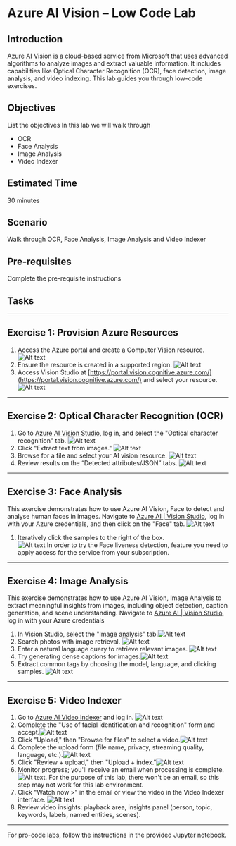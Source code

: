 # Azure AI Vision – Low Code Lab

## Introduction 

Azure AI Vision is a cloud-based service from Microsoft that uses advanced algorithms to analyze images and extract valuable information. It includes capabilities like Optical Character Recognition (OCR), face detection, image analysis, and video indexing. This lab guides you through low-code exercises.

## Objectives 
 List the objectives
In this lab we will walk through
- OCR
- Face Analysis
- Image Analysis
- Video Indexer


## Estimated Time 

30 minutes 

## Scenario
Walk through OCR, Face Analysis, Image Analysis and Video Indexer

## Pre-requisites
Complete the pre-requisite instructions

## Tasks

---

## Exercise 1: Provision Azure Resources
1. Access the Azure portal and create a Computer Vision resource. ![Alt text](./Images/create_resource.png)
2. Ensure the resource is created in a supported region. ![Alt text](./Images/create_resource_2.png)
3. Access Vision Studio at [https://portal.vision.cognitive.azure.com/](https://portal.vision.cognitive.azure.com/) and select your resource. ![Alt text](./Images/select_resource.png)

---

## Exercise 2: Optical Character Recognition (OCR)
1. Go to [Azure AI Vision Studio](https://portal.vision.cognitive.azure.com/), log in, and select the "Optical character recognition" tab.  ![Alt text](./Images/OCR.png)
2. Click "Extract text from images."  ![Alt text](./Images/extract_text_from_images.png)
3. Browse for a file and select your AI vision resource. ![Alt text](./Images/select_resource_azureResource.png)
4. Review results on the “Detected attributes/JSON” tabs. ![Alt text](./Images/DetectedAttributes.png)

---

## Exercise 3: Face Analysis
This exercise demonstrates how to use Azure AI Vision, Face to detect and analyse human faces in images. Navigate to [Azure AI | Vision Studio](https://portal.vision.cognitive.azure.com/), log in with your Azure 
credentials, and then click on the "Face" tab. 
![Alt text](./Images/vision1.png)
01. Iteratively click the samples to the right of the box.  
![Alt text](./Images/vision2.png)
In order to try the Face liveness detection, feature you need to apply access for the service from your subscription.  

---

## Exercise 4: Image Analysis
This exercise demonstrates how to use Azure AI Vision, Image Analysis to extract meaningful insights from images, including object detection, caption generation, and scene understanding. 
Navigate to [Azure AI | Vision Studio](https://portal.vision.cognitive.azure.com/), log in with your Azure credentials
1. In Vision Studio, select the "Image analysis" tab.![Alt text](./Images/imageanalysis1.png)
2. Search photos with image retrieval. ![Alt text](./Images/imageanalysis2.png)
3. Enter a natural language query to retrieve relevant images. ![Alt text](./Images/imageanalysis3.png)
4. Try generating dense captions for images.![Alt text](./Images/imageanalysis4.png)
5. Extract common tags by choosing the model, language, and clicking samples. ![Alt text](./Images/imageanalysis5.png)

---

## Exercise 5: Video Indexer
1. Go to [Azure AI Video Indexer](https://www.videoindexer.ai/account/login) and log in. ![Alt text](./Images/VideoIndexer1.png)
2. Complete the "Use of facial identification and recognition" form and accept.![Alt text](./Images/VideoIndexer2.png)
3. Click "Upload," then "Browse for files" to select a video.![Alt text](./Images/VideoIndexer3.png)
4. Complete the upload form (file name, privacy, streaming quality, language, etc.).![Alt text](./Images/VideoIndexer4.png)
5. Click "Review + upload," then "Upload + index."![Alt text](./Images/VideoIndexer5.png)
6. Monitor progress; you'll receive an email when processing is complete. ![Alt text](./Images/VideoIndexer6.png). For the purpose of this lab, there won't be an email, so this step may not work for this lab environment. 
7. Click "Watch now >" in the email or view the video in the Video Indexer interface. ![Alt text](./Images/VideoIndexer7.png)
8. Review video insights: playback area, insights panel (person, topic, keywords, labels, named entities, scenes).

---

For pro-code labs, follow the instructions in the provided Jupyter notebook.
